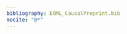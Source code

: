 ```yaml
---
bibliography: EOML_CausalPreprint.bib
nocite: "@*"
---
```


<!-- 
pandoc -t markdown_strict --citeproc EOML_CausalPreprint.md -o EOML_CausalPreprint-output.md --bibliography EOML_CausalPreprint.bib -->

